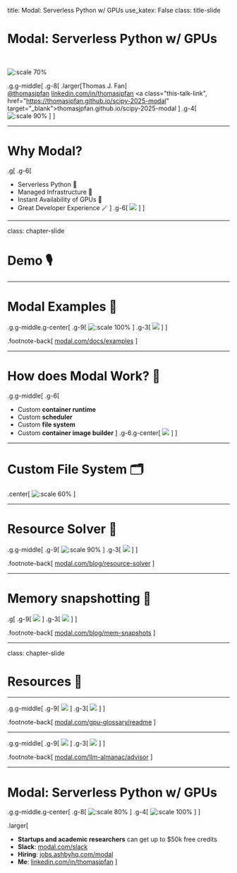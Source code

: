 title: Modal: Serverless Python w/ GPUs
use_katex: False
class: title-slide

# Modal: Serverless Python w/ GPUs
<br>

![:scale 70%](images/modal.png)

.g.g-middle[
.g-8[
.larger[Thomas J. Fan]<br>
<a href="https://www.github.com/thomasjpfan" target="_blank" class="title-link"><span class="icon icon-github right-margin"></span>@thomasjpfan</a>
<a href="https://linkedin.com/in/thomasjpfan" target="_blank" class="this-talk-link">linkedin.com/in/thomasjpfan</a>
<a class="this-talk-link", href="https://thomasjpfan.github.io/scipy-2025-modal" target="_blank">thomasjpfan.github.io/scipy-2025-modal</a>
]
.g-4[
![:scale 90%](images/qrcode.png)
]
]

---

# Why Modal?

.g[
.g-6[
- Serverless Python 🐍
- Managed Infrastructure 📖
- Instant Availability of GPUs 🚀
- Great Developer Experience 🪄
]
.g-6[
![](images/modal.png)
]
]

---

class: chapter-slide

# Demo 🎙️

---

# Modal Examples 📖

.g.g-middle.g-center[
.g-9[
![:scale 100%](images/modal-docs.jpeg)
]
.g-3[
![](images/qr-examples.png)
]
]

.footnote-back[
[modal.com/docs/examples](https://modal.com/docs/examples)
]

---

# How does Modal Work? 🧠

.g.g-middle[
.g-6[
- Custom **container runtime**
- Custom **scheduler**
- Custom **file system**
- Custom **container image builder**
]
.g-6.g-center[
![](images/modal.png)
]
]

---

# Custom File System 🗂️

.center[
![:scale 60%](images/modal-filesystem.png)
]

---

# Resource Solver 🧮

.g.g-middle[
.g-9[
![:scale 90%](images/constraints.png)
]
.g-3[
![](images/qr-solver.png)
]
]

.footnote-back[
[modal.com/blog/resource-solver](https://modal.com/blog/resource-solver)
]

---

# Memory snapshotting 📸

.g[
.g-9[
![](images/snapshot.png)
]
.g-3[
![](images/qr-solver.png)
]
]

.footnote-back[
[modal.com/blog/mem-snapshots](https://modal.com/blog/mem-snapshots)
]

---

class: chapter-slide

# Resources 📖

---

.g.g-middle[
.g-9[
![](images/gpu-glossary.png)
]
.g-3[
![](images/qr-gpu.png)
]
]

.footnote-back[
[modal.com/gpu-glossary/readme](https://modal.com/gpu-glossary/readme)
]

---


.g.g-middle[
.g-9[
![](images/llm-almanac.jpeg)
]
.g-3[
![](images/qr-almanac.png)
]
]


.footnote-back[
[modal.com/llm-almanac/advisor](https://modal.com/llm-almanac/advisor)
]

---

# Modal: Serverless Python w/ GPUs

.g.g-middle.g-center[
.g-8[
![:scale 80%](images/modal.png)
]
.g-4[
![:scale 100%](images/qrcode.png)
]
]

.larger[

- **Startups and academic researchers** can get up to $50k free credits
- **Slack**: [modal.com/slack](https://modal.com/slack)
- **Hiring**: [jobs.ashbyhq.com/modal](https://jobs.ashbyhq.com/modal)
- **Me**: [linkedin.com/in/thomasjpfan](https://linkedin.com/in/thomasjpfan)
]

